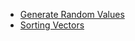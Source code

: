 - [Generate Random Values](Generate%20Random%20Values/README.md)
- [Sorting Vectors](Sorting%20Vectors/README.md)
